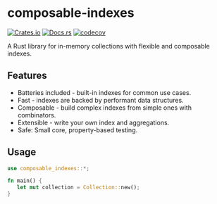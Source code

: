 # composable-indexes

[![Crates.io](https://img.shields.io/crates/v/composable_indexes.svg)](https://crates.io/composable-indexes)
[![Docs.rs](https://img.shields.io/badge/docs.rs-composable--indexes-blue)](https://docs.rs/composable-indexes)
[![codecov](https://codecov.io/gh/utdemir/composable-indexes/branch/main/graph/badge.svg?token=CYXNRQQ07B)](https://codecov.io/gh/utdemir/composable-indexes)

A Rust library for in-memory collections with flexible and composable indexes.

## Features

- Batteries included - built-in indexes for common use cases.
- Fast - indexes are backed by performant data structures.
- Composable - build complex indexes from simple ones with combinators.
- Extensible - write your own index and aggregations.
- Safe: Small core, property-based testing.

## Usage

```rust
use composable_indexes::*;

fn main() {
   let mut collection = Collection::new();
}